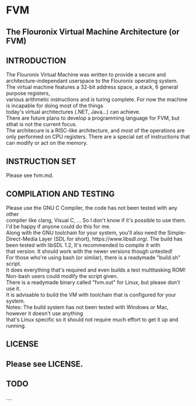 FVM
===

<h2>The Flouronix Virtual Machine Architecture (or FVM)</h2>
<h2>INTRODUCTION</h2>
The Flouronix Virtual Machine was written to provide a secure and architecture-independant userspace to the Flouronix operating system.<br>
The virtual machine features a 32-bit address space, a stack, 6 general purpose registers, <br>
various arithmetic instructions and <i>is</i> turing complete. For now the machine is incapable for doing most of the things <br>
today's virtual architectures (.NET, Java...) can achieve. <br>There are future plans to develop a programming language for FVM, but sthat is not the current focus. <br>
The architecure is a RISC-like architecture, and <i>most</i> of the operations are<br>only performed on CPU registers. There are a special
set of instructions that can modify or act on the memory. <br>
<h2>INSTRUCTION SET</h2>
Please see fvm.md.
<h2>COMPILATION AND TESTING</h2>
Please use the GNU C Compiler, the code has not been tested with any other  <br>compiler like clang, Visual C, ... So I don't
know if it's possible to use them. I'd be happy if anyone could do this for me. <br> 
Along with the GNU toolchain for your system, you'll also need the Simple-Direct-Media Layer (SDL for short), https://www.libsdl.org/.
The build has been tested with libSDL 1.2, It's recommended to compile it with<br> that version. It should work with the newer versions though
untested!<br>
For those who're using bash (or similar), there is a readymade "build.sh" script.<br> It does everything that's required and even builds a test multitasking
ROM! Non-bash users could modify the script given.<br>
There is a readymade binary called "fvm.out" for Linux, but please don't use it.<br> It is advisable to build the VM with toolchain that is configured 
for your system.<br>
Notes: The build system has not been tested with Windows or Mac, however it doesn't use anything<br> that's Linux specific so it should not
require much effort to get it up and running.
<h2>LICENSE<h2>
Please see LICENSE.
<h2>TODO</h2>
....


